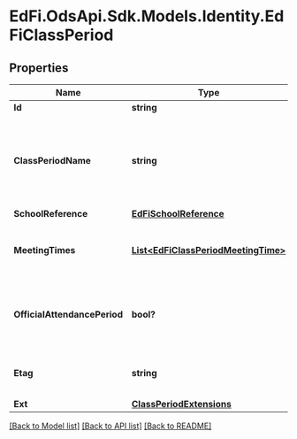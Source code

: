 # EdFi.OdsApi.Sdk.Models.Identity.EdFiClassPeriod
## Properties

Name | Type | Description | Notes
------------ | ------------- | ------------- | -------------
**Id** | **string** |  | [optional] 
**ClassPeriodName** | **string** | An indication of the portion of a typical daily session in which students receive instruction in a specified subject (e.g., morning, sixth period, block period, or AB schedules). | 
**SchoolReference** | [**EdFiSchoolReference**](EdFiSchoolReference.md) |  | 
**MeetingTimes** | [**List&lt;EdFiClassPeriodMeetingTime&gt;**](EdFiClassPeriodMeetingTime.md) | An unordered collection of classPeriodMeetingTimes. The meeting time(s) for a class period. | [optional] 
**OfficialAttendancePeriod** | **bool?** | Indicator of whether this class period is used for official daily attendance. Alternatively, official daily attendance may be tied to a Section. | [optional] 
**Etag** | **string** | A unique system-generated value that identifies the version of the resource. | [optional] 
**Ext** | [**ClassPeriodExtensions**](ClassPeriodExtensions.md) |  | [optional] 

[[Back to Model list]](../README.md#documentation-for-models) [[Back to API list]](../README.md#documentation-for-api-endpoints) [[Back to README]](../README.md)

